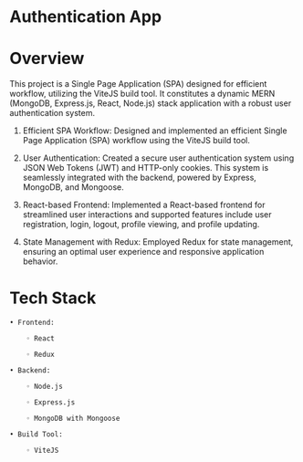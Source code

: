 # Authentication App

# Overview
    
This project is a Single Page Application (SPA) designed for efficient workflow, utilizing the ViteJS build tool. It constitutes a dynamic MERN (MongoDB, Express.js, React, Node.js) stack application with a robust user authentication system.

1. Efficient SPA Workflow: Designed and implemented an efficient Single Page Application (SPA) workflow using the ViteJS build tool.

2. User Authentication: Created a secure user authentication system using JSON Web Tokens (JWT) and HTTP-only cookies. This system is seamlessly integrated with the backend, powered by Express, MongoDB, and Mongoose.

3. React-based Frontend: Implemented a React-based frontend for streamlined user interactions and supported features include user registration, login, logout, profile viewing, and profile updating.

4. State Management with Redux: Employed Redux for state management, ensuring an optimal user experience and responsive application behavior.

# Tech Stack
    
    • Frontend:
        
        ◦ React
        
        ◦ Redux
    
    • Backend:
        
        ◦ Node.js
        
        ◦ Express.js
        
        ◦ MongoDB with Mongoose
    
    • Build Tool:
        
        ◦ ViteJS
    

        
